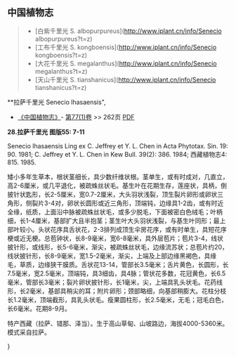 

## 中国植物志

> * [白紫千里光  S.  albopurpureus](http://www.iplant.cn/info/Senecio albopurpureus?t=z)
> * [工布千里光  S.  kongboensis](http://www.iplant.cn/info/Senecio kongboensis?t=z)
> * [大花千里光  S.  megalanthus](http://www.iplant.cn/info/Senecio megalanthus?t=z)
> * [天山千里光  S.  tianshanicus](http://www.iplant.cn/info/Senecio tianshanicus?t=z)

**拉萨千里光 Senecio lhasaensis",

* [《中国植物志》](http://www.iplant.cn/frps)- [第77(1)卷](http://www.iplant.cn/frps/vol/77(1)) >> 262页 [PDF](http://www.iplant.cn/frps/pdf/77(1)/262.PDF)

**28.拉萨千里光 图版55: 7-11**

Senecio lhasaensis Ling ex C. Jeffrey et Y. L. Chen in Acta Phytotax. Sin. 19: 90. 1981; C. Jeffrey et Y. L. Chen in Kew Bull. 39(2): 386. 1984; 西藏植物志4: 815. 1985.

矮小多年生草本，根状茎细长，具少数纤维状根。茎单生，或有时成对，几直立，高2-6厘米，或几平退化，被疏蛛丝状毛。基生叶在花期生存，莲座状，具柄，倒披针状匙形，长2-5厘米，宽0.7-2厘米，大头羽状浅裂，顶生裂片卵形或卵状三角形，侧裂片3-4对，卵状长圆形或近三角形，顶端钝，边缘具1-2齿，或有时近全缘，纸质，上面沿中脉被疏蛛丝状毛，或多少脱毛，下面被密白色绒毛；叶柄细，长1-4厘米，基部扩大且半抱茎；茎生叶大头羽状浅裂，与基生叶同形；最上部叶较小。头状花序具舌状花，2-3排列成顶生伞房花序，或有时单生，具短花序梗或近无梗。总苞钟状，长8-9毫米，宽6-8毫米，具外层苞片；苞片3-4，线状披针形，或线形，长5-6毫米，渐尖，被疏蛛丝状毛，边缘流苏状；总苞片约20，线状披针形，长8-9毫米，宽1.5-2毫米，渐尖，上端及上部边缘黑褐色，具缘毛，草质，边缘狭干膜质。舌状花13-14，管部长3.5毫米；舌片黄色，长圆形，长7.5毫米，宽2.5毫米，顶端钝，具3细齿，具4脉；管状花多数，花冠黄色，长6.5毫米，管部长3毫米；裂片卵状披针形，长1毫米，尖，上端具乳头状毛。花药线形，长2毫米，基部具稍尖的耳；附片卵形；颈部略细，向基部稍膨大。花柱分枝长1.2毫米，顶端截形，具乳头状毛。瘦果圆柱形，长2.5毫米，无毛；冠毛白色，长6毫米。花期8-9月。

特产西藏（拉萨、错那、泽当）。生于高山草甸、山坡路边，海拔4000-5360米。模式采自拉萨。

}